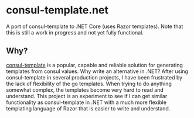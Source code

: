 # consul-template.net
A port of consul-template to .NET Core (uses Razor templates). Note that this is still a work in progress and not yet fully functional.

## Why?
[consul-template](https://github.com/hashicorp/consul-template) is a popular, capable and reliable solution for generating templates from consul values. Why write an alternative in .NET? After using consul-template in several production projects, I have been frustrated by the lack of flexibility of the go templates. When trying to do anything somewhat complex, the templates become very hard to read and understand. This project is an experiment to see if I can get similar functionality as consul-template in .NET with a much more flexible templating language of Razor that is easier to write and understand.